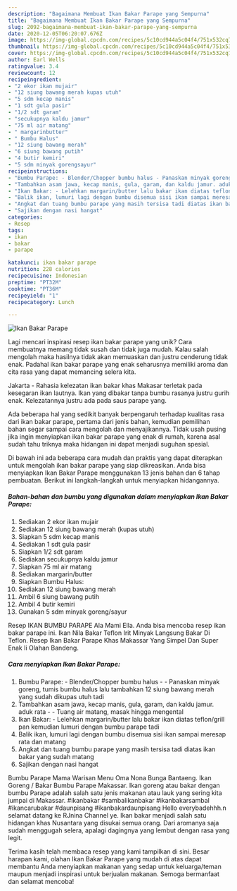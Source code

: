 ```yaml
---
description: "Bagaimana Membuat Ikan Bakar Parape yang Sempurna"
title: "Bagaimana Membuat Ikan Bakar Parape yang Sempurna"
slug: 2092-bagaimana-membuat-ikan-bakar-parape-yang-sempurna
date: 2020-12-05T06:20:07.676Z
image: https://img-global.cpcdn.com/recipes/5c10cd944a5c04f4/751x532cq70/ikan-bakar-parape-foto-resep-utama.jpg
thumbnail: https://img-global.cpcdn.com/recipes/5c10cd944a5c04f4/751x532cq70/ikan-bakar-parape-foto-resep-utama.jpg
cover: https://img-global.cpcdn.com/recipes/5c10cd944a5c04f4/751x532cq70/ikan-bakar-parape-foto-resep-utama.jpg
author: Earl Wells
ratingvalue: 3.4
reviewcount: 12
recipeingredient:
- "2 ekor ikan mujair"
- "12 siung bawang merah kupas utuh"
- "5 sdm kecap manis"
- "1 sdt gula pasir"
- "1/2 sdt garam"
- "secukupnya kaldu jamur"
- "75 ml air matang"
- " margarinbutter"
- " Bumbu Halus"
- "12 siung bawang merah"
- "6 siung bawang putih"
- "4 butir kemiri"
- "5 sdm minyak gorengsayur"
recipeinstructions:
- "Bumbu Parape: - Blender/Chopper bumbu halus - Panaskan minyak goreng, tumis bumbu halus lalu tambahkan 12 siung bawang merah yang sudah dikupas utuh tadi"
- "Tambahkan asam jawa, kecap manis, gula, garam, dan kaldu jamur. aduk rata - Tuang air matang, masak hingga mengental"
- "Ikan Bakar: - Lelehkan margarin/butter lalu bakar ikan diatas teflon/grill pan kemudian lumuri dengan bumbu parape tadi"
- "Balik ikan, lumuri lagi dengan bumbu disemua sisi ikan sampai meresap rata dan matang"
- "Angkat dan tuang bumbu parape yang masih tersisa tadi diatas ikan bakar yang sudah matang"
- "Sajikan dengan nasi hangat"
categories:
- Resep
tags:
- ikan
- bakar
- parape

katakunci: ikan bakar parape 
nutrition: 228 calories
recipecuisine: Indonesian
preptime: "PT32M"
cooktime: "PT36M"
recipeyield: "1"
recipecategory: Lunch

---
```



![Ikan Bakar Parape](https://img-global.cpcdn.com/recipes/5c10cd944a5c04f4/751x532cq70/ikan-bakar-parape-foto-resep-utama.jpg)

Lagi mencari inspirasi resep ikan bakar parape yang unik? Cara membuatnya memang tidak susah dan tidak juga mudah. Kalau salah mengolah maka hasilnya tidak akan memuaskan dan justru cenderung tidak enak. Padahal ikan bakar parape yang enak seharusnya memiliki aroma dan cita rasa yang dapat memancing selera kita.

Jakarta - Rahasia kelezatan ikan bakar khas Makasar terletak pada kesegaran ikan lautnya. Ikan yang dibakar tanpa bumbu rasanya justru gurih enak. Kelezatannya justru ada pada saus parape yang.

Ada beberapa hal yang sedikit banyak berpengaruh terhadap kualitas rasa dari ikan bakar parape, pertama dari jenis bahan, kemudian pemilihan bahan segar sampai cara mengolah dan menyajikannya. Tidak usah pusing jika ingin menyiapkan ikan bakar parape yang enak di rumah, karena asal sudah tahu triknya maka hidangan ini dapat menjadi suguhan spesial.


Di bawah ini ada beberapa cara mudah dan praktis yang dapat diterapkan untuk mengolah ikan bakar parape yang siap dikreasikan. Anda bisa menyiapkan Ikan Bakar Parape menggunakan 13 jenis bahan dan 6 tahap pembuatan. Berikut ini langkah-langkah untuk menyiapkan hidangannya.

<!--inarticleads1-->

##### Bahan-bahan dan bumbu yang digunakan dalam menyiapkan Ikan Bakar Parape:

1. Sediakan 2 ekor ikan mujair
1. Sediakan 12 siung bawang merah (kupas utuh)
1. Siapkan 5 sdm kecap manis
1. Sediakan 1 sdt gula pasir
1. Siapkan 1/2 sdt garam
1. Sediakan secukupnya kaldu jamur
1. Siapkan 75 ml air matang
1. Sediakan  margarin/butter
1. Siapkan  Bumbu Halus:
1. Sediakan 12 siung bawang merah
1. Ambil 6 siung bawang putih
1. Ambil 4 butir kemiri
1. Gunakan 5 sdm minyak goreng/sayur


Resep IKAN BUMBU PARAPE Ala Mami Ella. Anda bisa mencoba resep ikan bakar parape ini. Ikan Nila Bakar Teflon Irit Minyak Langsung Bakar Di Teflon. Resep Ikan Bakar Parape Khas Makassar Yang Simpel Dan Super Enak Ii Olahan Bandeng. 

<!--inarticleads2-->

##### Cara menyiapkan Ikan Bakar Parape:

1. Bumbu Parape: - Blender/Chopper bumbu halus - - Panaskan minyak goreng, tumis bumbu halus lalu tambahkan 12 siung bawang merah yang sudah dikupas utuh tadi
1. Tambahkan asam jawa, kecap manis, gula, garam, dan kaldu jamur. aduk rata - - Tuang air matang, masak hingga mengental
1. Ikan Bakar: - Lelehkan margarin/butter lalu bakar ikan diatas teflon/grill pan kemudian lumuri dengan bumbu parape tadi
1. Balik ikan, lumuri lagi dengan bumbu disemua sisi ikan sampai meresap rata dan matang
1. Angkat dan tuang bumbu parape yang masih tersisa tadi diatas ikan bakar yang sudah matang
1. Sajikan dengan nasi hangat


Bumbu Parape Mama Warisan Menu Oma Nona Bunga Bantaeng. Ikan Goreng / Bakar Bumbu Parape Makassar. Ikan goreng atau bakar dengan bumbu Parape adalah salah satu jenis makanan atau lauk yang sering kita jumpai di Makassar. #ikanbakar #sambalikanbakar #ikanbakarsambal #ikancarubakar #daunpisang #ikanbakardaunpisang Hello everybadehhh.n selamat datang ke RJnina Channel ye. Ikan bakar menjadi salah satu hidangan khas Nusantara yang disukai semua orang. Dari aromanya saja sudah menggugah selera, apalagi dagingnya yang lembut dengan rasa yang legit. 

Terima kasih telah membaca resep yang kami tampilkan di sini. Besar harapan kami, olahan Ikan Bakar Parape yang mudah di atas dapat membantu Anda menyiapkan makanan yang sedap untuk keluarga/teman maupun menjadi inspirasi untuk berjualan makanan. Semoga bermanfaat dan selamat mencoba!
